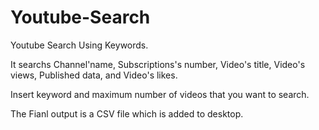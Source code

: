 # Youtube-Search
Youtube Search Using Keywords.

It searchs Channel'name, Subscriptions's number, Video's title, Video's views, Published data, and Video's likes.

Insert keyword and maximum number of videos that you want to search. 

The Fianl output is a CSV file which is added to desktop.
